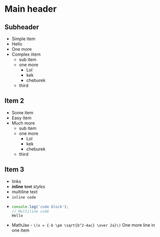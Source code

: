 # Main header

## Subheader

- Simple item
- Hello
- One more
- Complex iitem
	- sub item
    - one more
    	- Lol
        - kek
        - cheburek
    - third

## Item 2

- Some item
- Easy item
- Much more
	- sub item
    - one more
    	- Lol
        - kek
        - cheburek
    - third

## Item 3

- links
- **inline** ~~text~~ *styles*
- multiline
  text
- `inline code`
-
    ```js
    console.log('code block');
    // Multiline code
    Hello
    ```
- MathJax - `\(x = {-b \pm \sqrt{b^2-4ac} \over 2a}\)`
One more line in one item

